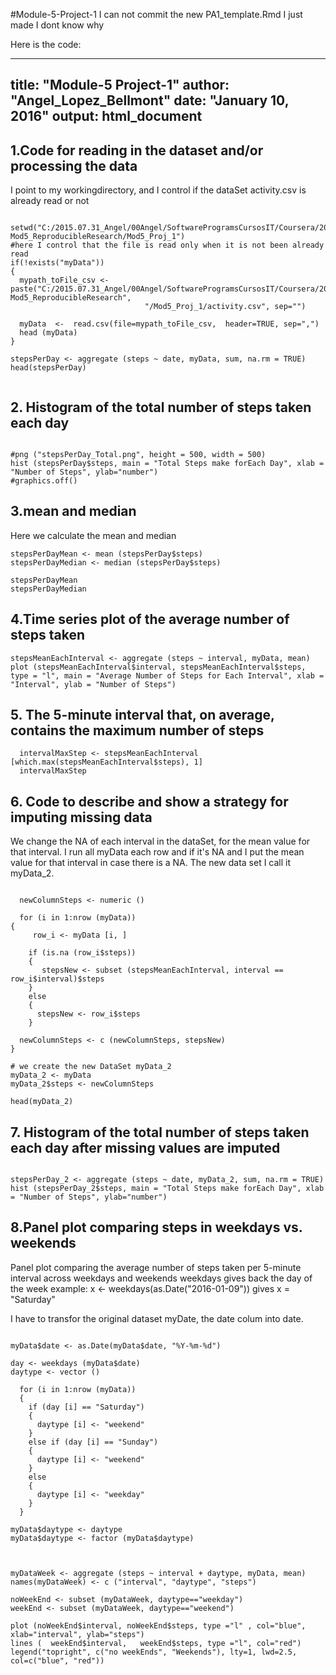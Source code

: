 #Module-5-Project-1
I can not commit the new PA1_template.Rmd I just made I dont know why

Here is the code:

---
title: "Module-5 Project-1"
author: "Angel_Lopez_Bellmont" 
date: "January 10, 2016"
output: html_document
---

## 1.Code for reading in the dataset and/or processing the data

I point to my workingdirectory, and I control if the dataSet activity.csv is already read or not

```{r echo=TRUE}

setwd("C:/2015.07.31_Angel/00Angel/SoftwareProgramsCursosIT/Coursera/2016.01.06-Mod5_ReproducibleResearch/Mod5_Proj_1")
#here I control that the file is read only when it is not been already read
if(!exists("myData")) 
{
  mypath_toFile_csv <-  paste("C:/2015.07.31_Angel/00Angel/SoftwareProgramsCursosIT/Coursera/2016.01.06-Mod5_ReproducibleResearch",
                              "/Mod5_Proj_1/activity.csv", sep="")
  
  myData  <-  read.csv(file=mypath_toFile_csv,  header=TRUE, sep=",") 
  head (myData)
}

stepsPerDay <- aggregate (steps ~ date, myData, sum, na.rm = TRUE)
head(stepsPerDay)


```

 
## 2. Histogram of the total number of steps taken each day 


```{r, echo=TRUE }

#png ("stepsPerDay_Total.png", height = 500, width = 500)
hist (stepsPerDay$steps, main = "Total Steps make forEach Day", xlab = "Number of Steps", ylab="number")
#graphics.off()

```

## 3.mean and median
Here we calculate the mean and median

```{r echo=TRUE}
stepsPerDayMean <- mean (stepsPerDay$steps)
stepsPerDayMedian <- median (stepsPerDay$steps)

stepsPerDayMean
stepsPerDayMedian

```



## 4.Time series plot of the average number of steps taken


```{r echo=TRUE}
stepsMeanEachInterval <- aggregate (steps ~ interval, myData, mean)
plot (stepsMeanEachInterval$interval, stepsMeanEachInterval$steps, type = "l", main = "Average Number of Steps for Each Interval", xlab = "Interval", ylab = "Number of Steps")

```



## 5. The 5-minute interval that, on average, contains the maximum number of steps

```{r echo=TRUE}
  intervalMaxStep <- stepsMeanEachInterval [which.max(stepsMeanEachInterval$steps), 1]
  intervalMaxStep

```


## 6. Code to describe and show a strategy for imputing missing data

  We change the NA of each interval in the dataSet, for the mean value for that interval.
  I run all myData each row and if it's NA and  I put the mean value for that interval in case there is a NA.
  The new data set I call it myData_2.
  
```{r echo=TRUE}
  
  newColumnSteps <- numeric ()
  
  for (i in 1:nrow (myData)) 
{
     row_i <- myData [i, ]
    
    if (is.na (row_i$steps)) 
    {
       stepsNew <- subset (stepsMeanEachInterval, interval == row_i$interval)$steps
    }
    else 
    {
      stepsNew <- row_i$steps
    }
    
  newColumnSteps <- c (newColumnSteps, stepsNew)
}

# we create the new DataSet myData_2
myData_2 <- myData
myData_2$steps <- newColumnSteps

head(myData_2)

```



## 7. Histogram of the total number of steps taken each day after missing values are imputed
```{r echo=TRUE}

stepsPerDay_2 <- aggregate (steps ~ date, myData_2, sum, na.rm = TRUE)
hist (stepsPerDay_2$steps, main = "Total Steps make forEach Day", xlab = "Number of Steps", ylab="number")

```


## 8.Panel plot comparing steps in weekdays vs. weekends

Panel plot comparing the average number of steps taken per 5-minute interval across weekdays and weekends
weekdays gives back the day of the week example: x <- weekdays(as.Date("2016-01-09")) gives x = "Saturday"

I have to transfor the original dataset  myDate, the date colum into date.

```{r echo=TRUE}

myData$date <- as.Date(myData$date, "%Y-%m-%d")

day <- weekdays (myData$date)
daytype <- vector ()

  for (i in 1:nrow (myData)) 
  {
    if (day [i] == "Saturday")
    {
      daytype [i] <- "weekend"
    }
    else if (day [i] == "Sunday")
    {
      daytype [i] <- "weekend"
    }
    else 
    {
      daytype [i] <- "weekday"
    }
  }

myData$daytype <- daytype
myData$daytype <- factor (myData$daytype)



myDataWeek <- aggregate (steps ~ interval + daytype, myData, mean)
names(myDataWeek) <- c ("interval", "daytype", "steps")

noWeekEnd <- subset (myDataWeek, daytype=="weekday")
weekEnd <- subset (myDataWeek, daytype=="weekend")

plot (noWeekEnd$interval, noWeekEnd$steps, type ="l" , col="blue",  xlab="interval", ylab="steps")
lines (  weekEnd$interval,   weekEnd$steps, type ="l", col="red")
legend("topright", c("no weekEnds", "Weekends"), lty=1, lwd=2.5, col=c("blue", "red"))

```














